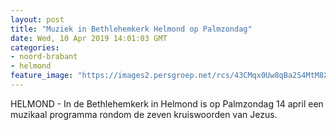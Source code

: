 ```yaml
---
layout: post
title: "Muziek in Bethlehemkerk Helmond op Palmzondag"
date: Wed, 10 Apr 2019 14:01:03 GMT
categories: 
- noord-brabant 
- helmond 
feature_image: "https://images2.persgroep.net/rcs/43CMqx0Uw8qBa2S4MtM8XqX09UQ/diocontent/145242032/_fitwidth/400/?appId=21791a8992982cd8da851550a453bd7f&quality=0.7"
---
```


HELMOND - In de Bethlehemkerk in Helmond is op Palmzondag 14 april een muzikaal programma rondom de zeven kruiswoorden van Jezus.
